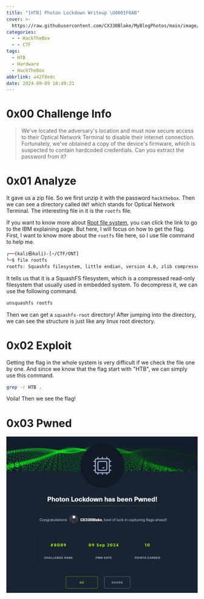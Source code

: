 ```yaml
---
title: "[HTB] Photon Lockdown Writeup \U0001F6AB"
cover: >-
  https://raw.githubusercontent.com/CX330Blake/MyBlogPhotos/main/image/help-you-at-solving-hackthebox-htb-challenges-machines.png
categories:
  - - HackTheBox
  - - CTF
tags:
  - HTB
  - Hardware
  - HackTheBox
abbrlink: a42f8edc
date: 2024-09-09 10:49:21
---
```


# 0x00 Challenge Info

> We've located the adversary's location and must now secure access to their Optical Network Terminal to disable their internet connection. Fortunately, we've obtained a copy of the device's firmware, which is suspected to contain hardcoded credentials. Can you extract the password from it?

# 0x01 Analyze

It gave us a zip file. So we first unzip it with the password `hackthebox`. Then we can see a directory called `ONT` which stands for Optical Network Terminal. The interesting file in it is the `rootfs` file.

If you want to know more about [Root file system](https://www.ibm.com/docs/hu/aix/7.2?topic=tree-root-file-system), you can click the link to go to the IBM explaining page. But here, I will focus on how to get the flag. First, I want to know more about the `rootfs` file here, so I use file command to help me.

```bash
┌──(kali㉿kali)-[~/CTF/ONT]
└─$ file rootfs 
rootfs: Squashfs filesystem, little endian, version 4.0, zlib compressed, 10936182 bytes, 910 inodes, blocksize: 131072 bytes, created: Sun Oct  1 07:02:43 2023
```

It tells us that it is a SquashFS filesystem, which is a compressed read-only filesystem that usually used in embedded system. To decompress it, we can use the following command.

```bash
unsquashfs rootfs
```

Then we can get a `squashfs-root` directory! After jumping into the directory, we can see the structure is just like any linux root directory. 

# 0x02 Exploit

Getting the flag in the whole system is very difficult if we check the file one by one. And since we know that the flag  start with "HTB", we can simply use this command.

```bash
grep -r HTB . 
```

Voila! Then we see the flag!

# 0x03 Pwned

![Pwned](https://raw.githubusercontent.com/CX330Blake/MyBlogPhotos/main/image/image-20240909111043641.png)
